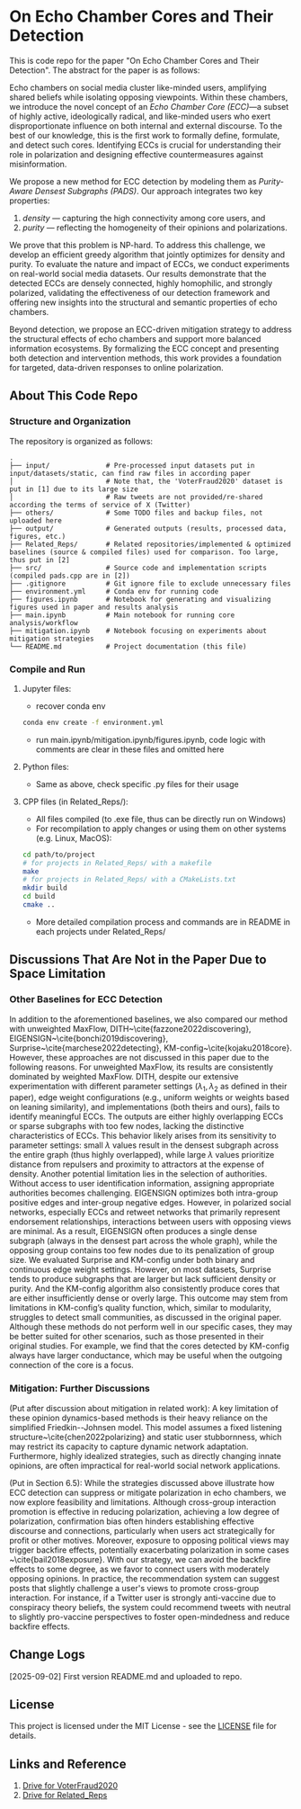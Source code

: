 # On Echo Chamber Cores and Their Detection

This is code repo for the paper "On Echo Chamber Cores and Their Detection". The abstract for the paper is as follows:

Echo chambers on social media cluster like-minded users, amplifying shared beliefs while isolating opposing viewpoints. Within these chambers, we introduce the novel concept of an *Echo Chamber Core (ECC)*—a subset of highly active, ideologically radical, and like-minded users who exert disproportionate influence on both internal and external discourse. To the best of our knowledge, this is the first work to formally define, formulate, and detect such cores. Identifying ECCs is crucial for understanding their role in polarization and designing effective countermeasures against misinformation.

We propose a new method for ECC detection by modeling them as *Purity-Aware Densest Subgraphs (PADS)*. Our approach integrates two key properties:  

1. *density* — capturing the high connectivity among core users, and  
2. *purity* — reflecting the homogeneity of their opinions and polarizations.  

We prove that this problem is NP-hard. To address this challenge, we develop an efficient greedy algorithm that jointly optimizes for density and purity. To evaluate the nature and impact of ECCs, we conduct experiments on real-world social media datasets. Our results demonstrate that the detected ECCs are densely connected, highly homophilic, and strongly polarized, validating the effectiveness of our detection framework and offering new insights into the structural and semantic properties of echo chambers.

Beyond detection, we propose an ECC-driven mitigation strategy to address the structural effects of echo chambers and support more balanced information ecosystems. By formalizing the ECC concept and presenting both detection and intervention methods, this work provides a foundation for targeted, data-driven responses to online polarization.

## About This Code Repo

### Structure and Organization

The repository is organized as follows:

```text
.
├── input/              # Pre-processed input datasets put in input/datasets/static, can find raw files in according paper
│                       # Note that, the 'VoterFraud2020' dataset is put in [1] due to its large size
│                       # Raw tweets are not provided/re-shared according the terms of service of X (Twitter)
├── others/             # Some TODO files and backup files, not uploaded here
├── output/             # Generated outputs (results, processed data, figures, etc.)
├── Related_Reps/       # Related repositories/implemented & optimized baselines (source & compiled files) used for comparison. Too large, thus put in [2]
├── src/                # Source code and implementation scripts (compiled pads.cpp are in [2])
├── .gitignore          # Git ignore file to exclude unnecessary files
├── environment.yml     # Conda env for running code
├── figures.ipynb       # Notebook for generating and visualizing figures used in paper and results analysis
├── main.ipynb          # Main notebook for running core analysis/workflow
├── mitigation.ipynb    # Notebook focusing on experiments about mitigation strategies
└── README.md           # Project documentation (this file)
```

### Compile and Run

1. Jupyter files:
    * recover conda env

    ```bash
    conda env create -f environment.yml
    ```

    * run main.ipynb/mitigation.ipynb/figures.ipynb, code logic with comments are clear in these files and omitted here

2. Python files:
    * Same as above, check specific .py files for their usage
3. CPP files (in Related_Reps/):
    * All files compiled (to .exe file, thus can be directly run on Windows)
    * For recompilation to apply changes or using them on other systems (e.g. Linux, MacOS):

    ```bash
    cd path/to/project
    # for projects in Related_Reps/ with a makefile
    make
    # for projects in Related_Reps/ with a CMakeLists.txt
    mkdir build
    cd build
    cmake ..
    ```  

    * More detailed compilation process and commands are in README in each projects under Related_Reps/

## Discussions That Are Not in the Paper Due to Space Limitation

### Other Baselines for ECC Detection

In addition to the aforementioned baselines, we also compared our method with unweighted MaxFlow, DITH~\cite{fazzone2022discovering}, EIGENSIGN~\cite{bonchi2019discovering}, Surprise~\cite{marchese2022detecting}, KM-config~\cite{kojaku2018core}. However, these approaches are not discussed in this paper due to the following reasons. For unweighted MaxFlow, its results are consistently dominated by weighted MaxFlow. DITH, despite our extensive experimentation with different parameter settings ($\lambda_1, \lambda_2$ as defined in their paper), edge weight configurations (e.g., uniform weights or weights based on leaning similarity), and implementations (both theirs and ours), fails to identify meaningful ECCs. The outputs are either highly overlapping ECCs or sparse subgraphs with too few nodes, lacking the distinctive characteristics of ECCs. This behavior likely arises from its sensitivity to parameter settings: small $\lambda$ values result in the densest subgraph across the entire graph (thus highly overlapped), while large $\lambda$ values prioritize distance from repulsers and proximity to attractors at the expense of density. Another potential limitation lies in the selection of authorities. Without access to user identification information, assigning appropriate authorities becomes challenging. EIGENSIGN optimizes both intra-group positive edges and inter-group negative edges. However, in polarized social networks, especially ECCs and retweet networks that primarily represent endorsement relationships, interactions between users with opposing views are minimal. As a result, EIGENSIGN often produces a single dense subgraph (always in the densest part across the whole graph), while the opposing group contains too few nodes due to its penalization of group size. We evaluated Surprise and KM-config under both binary and continuous edge weight settings. However, on most datasets, Surprise tends to produce subgraphs that are larger but lack sufficient density or purity. And the KM-config algorithm also consistently produce cores that are either insufficiently dense or overly large. This outcome may stem from limitations in KM-config’s quality function, which, similar to modularity, struggles to detect small communities, as discussed in the original paper. Although these methods do not perform well in our specific cases, they may be better suited for other scenarios, such as those presented in their original studies. For example, we find that the cores detected by KM-config always have larger conductance, which may be useful when the outgoing connection of the core is a focus.

### Mitigation: Further Discussions

(Put after discussion about mitigation in related work): A key limitation of these opinion dynamics-based methods is their heavy reliance on the simplified Friedkin--Johnsen model. This model assumes a fixed listening structure~\cite{chen2022polarizing} and static user stubbornness, which may restrict its capacity to capture dynamic network adaptation. Furthermore, highly idealized strategies, such as directly changing innate opinions, are often impractical for real-world social network applications.

(Put in Section 6.5): While the strategies discussed above illustrate how ECC detection can suppress or mitigate polarization in echo chambers, we now explore feasibility and limitations. Although cross-group interaction promotion is effective in reducing polarization, achieving a low degree of polarization, confirmation bias often hinders establishing effective discourse and connections, particularly when users act strategically for profit or other motives. Moreover, exposure to opposing political views may trigger backfire effects, potentially exacerbating polarization in some cases ~\cite{bail2018exposure}. With our strategy, we can avoid the backfire effects to some degree, as we favor to connect users with moderately opposing opinions. In practice, the recommendation system can suggest posts that slightly challenge a user's views to promote cross-group interaction. For instance, if a Twitter user is strongly anti-vaccine due to conspiracy theory beliefs, the system could recommend tweets with neutral to slightly pro-vaccine perspectives to foster open-mindedness and reduce backfire effects.

## Change Logs

[2025-09-02] First version README.md and uploaded to repo.

## License

This project is licensed under the MIT License - see the [LICENSE](./LICENSE) file for details.

## Links and Reference

1. [Drive for VoterFraud2020](https://drive.google.com/file/d/1YD02L37M-3PF2ru0xSbhi8zw0VtReTSS/view?usp=sharing)
2. [Drive for Related_Reps](https://drive.google.com/file/d/1fF9nXSYKVnfeegq3s1IZeJJDVnG3hAAJ/view?usp=sharing)

